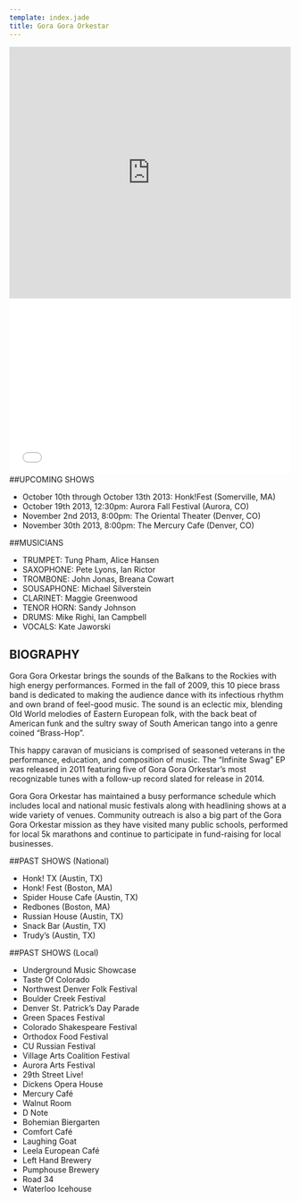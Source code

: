 ```yaml
---
template: index.jade
title: Gora Gora Orkestar
---
```

<iframe
  width="100%" height="450" scrolling="no" frameborder="no"
  src="https://w.soundcloud.com/player/?url=http%3A%2F%2Fapi.soundcloud.com%2Fplaylists%2F6602692&color=424242&auto_play=false&show_artwork=true"></iframe>
<iframe 
  width="100%" height="315" src="//www.youtube.com/embed/Wrg7T31BfYo?rel=0" frameborder="0" allowfullscreen></iframe>
##UPCOMING SHOWS

* October 10th through October 13th 2013: Honk!Fest (Somerville, MA)
* October 19th 2013, 12:30pm: Aurora Fall Festival (Aurora, CO)
* November 2nd 2013, 8:00pm: The Oriental Theater (Denver, CO)
* November 30th 2013, 8:00pm: The Mercury Cafe (Denver, CO)

##MUSICIANS
* TRUMPET: Tung Pham, Alice Hansen
* SAXOPHONE: Pete Lyons, Ian Rictor
* TROMBONE: John Jonas, Breana Cowart
* SOUSAPHONE: Michael Silverstein
* CLARINET: Maggie Greenwood
* TENOR HORN: Sandy Johnson
* DRUMS: Mike Righi, Ian Campbell
* VOCALS: Kate Jaworski

## BIOGRAPHY

Gora Gora Orkestar brings the sounds of the Balkans to the Rockies with high energy performances. Formed in the fall of 2009, this 10 piece brass band is dedicated to making the audience dance with its infectious rhythm and own brand of feel-good music. The sound is an eclectic mix, blending Old World melodies of Eastern European folk, with the back beat of American funk and the sultry sway of South American tango into a genre coined “Brass-Hop”.

This happy caravan of musicians is comprised of seasoned veterans in the performance, education, and composition of music. The “Infinite Swag” EP was released in 2011 featuring five of Gora Gora Orkestar’s most recognizable tunes with a follow-up record slated for release in 2014.

Gora Gora Orkestar has maintained a busy performance schedule which includes local and national music festivals along with headlining shows at a wide variety of venues. Community outreach is also a big part of the Gora Gora Orkestar mission as they have visited many public schools, performed for local 5k marathons and continue to participate in fund-raising for local businesses.

##PAST SHOWS (National)
* Honk! TX (Austin, TX)
* Honk! Fest (Boston, MA)
* Spider House Cafe (Austin, TX)
* Redbones (Boston, MA)
* Russian House (Austin, TX)
* Snack Bar (Austin, TX)
* Trudy’s (Austin, TX)

##PAST SHOWS (Local)
* Underground Music Showcase
* Taste Of Colorado
* Northwest Denver Folk Festival
* Boulder Creek Festival
* Denver St. Patrick’s Day Parade
* Green Spaces Festival
* Colorado Shakespeare Festival
* Orthodox Food Festival
* CU Russian Festival
* Village Arts Coalition Festival
* Aurora Arts Festival
* 29th Street Live!
* Dickens Opera House
* Mercury Café
* Walnut Room
* D Note
* Bohemian Biergarten
* Comfort Café
* Laughing Goat
* Leela European Café
* Left Hand Brewery
* Pumphouse Brewery
* Road 34
* Waterloo Icehouse
